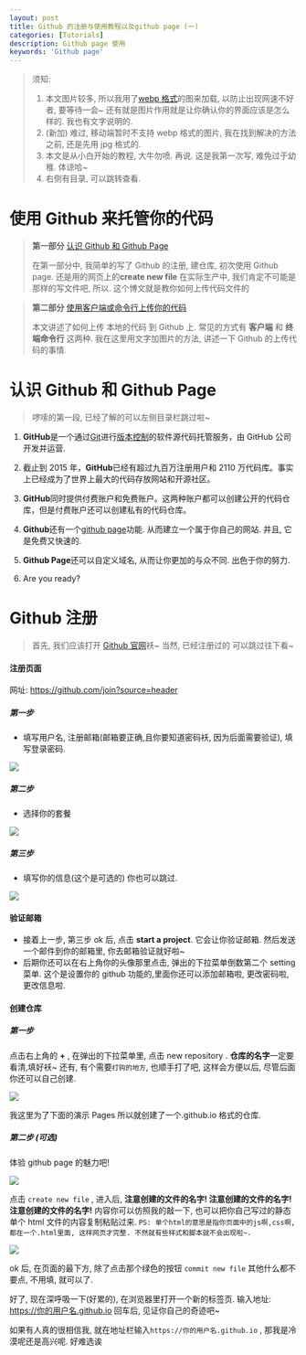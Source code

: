 ```yaml
---
layout: post
title: Github 的注册与使用教程以及github page (一)
categories: [Tutorials]
description: Github page 使用
keywords: 'Github page'
---
```


> 须知:
>
> 1. 本文图片较多, 所以我用了[webp 格式](https://isux.tencent.com/introduction-of-webp.html)的图来加载, 以防止出现网速不好者, 要等待一会~ 还有就是图片作用就是让你确认你的界面应该是怎么样的. 我也有文字说明的.
> 2. (新加) 难过, 移动端暂时不支持 webp 格式的图片, 我在找到解决的方法之前, 还是先用 jpg 格式的.
> 3. 本文是从小白开始的教程, 大牛勿喷. 再说. 这是我第一次写, 难免过于幼稚. 体谅哈~
> 4. 右侧有目录, 可以跳转查看.

# 使用 Github 来托管你的代码

<!--more-->

> **第一部分** [认识 Github 和 Github Page](/2016/12/08/github-page-1/)
>
> 在第一部分中, 我简单的写了 Github 的注册, 建仓库, 初次使用 Github page. 还是用的网页上的**create new file** 在实际生产中, 我们肯定不可能是那样的写文件吧, 所以. 这个博文就是教你如何上传代码文件的

> **第二部分** [使用客户端或命令行上传你的代码](/2016/12/18/github-page-2/)
>
> 本文讲述了如何上传 本地的代码 到 Github 上. 常见的方式有 **客户端** 和 **终端命令行** 这两种. 我在这里用文字加图片的方法, 讲述一下 Github 的上传代码的事情.

# 认识 Github 和 Github Page

> 啰嗦的第一段, 已经了解的可以左侧目录栏跳过啦~

1. **GitHub**是一个通过[Git](https://zh.wikipedia.org/wiki/Git)进行[版本控制](https://zh.wikipedia.org/wiki/%E7%89%88%E6%9C%AC%E6%8E%A7%E5%88%B6)的软件源代码托管服务，由 GitHub 公司开发并运营.

2. 截止到 2015 年，**GitHub**已经有超过九百万注册用户和 2110 万代码库。事实上已经成为了世界上最大的代码存放网站和开源社区。

3. **GitHub**同时提供付费账户和免费账户。这两种账户都可以创建公开的代码仓库，但是付费账户还可以创建私有的代码仓库。

4. **Github**还有一个[github page](https://pages.github.com/)功能. 从而建立一个属于你自己的网站. 并且, 它是免费又快速的.

5. **Github Page**还可以自定义域名, 从而让你更加的与众不同. 出色于你的努力.

6. Are you ready?

# Github 注册

> 首先, 我们应该打开 [Github 官网](https://github.com/)袄~ 当然, 已经注册过的 可以跳过往下看~

#### 注册页面

网址: https://github.com/join?source=header

##### 第一步

-   填写用户名, 注册邮箱(邮箱要正确,且你要知道密码袄, 因为后面需要验证), 填写登录密码.

![](/images/20220117164506.png)

##### 第二步

-   选择你的套餐

![](/images/20220117164552.png)

##### 第三步

-   填写你的信息(这个是可选的) 你也可以跳过.

![](/images/20220117164629.png)

#### 验证邮箱

-   接着上一步, 第三步 ok 后, 点击 **start a project**. 它会让你验证邮箱. 然后发送一个邮件到你的邮箱里, 你去邮箱验证就好啦~
-   后期你还可以在右上角你的头像那里点击, 弹出的下拉菜单倒数第二个 setting 菜单. 这个是设置你的 github 功能的,里面你还可以添加邮箱啦, 更改密码啦, 更改信息啦.

#### 创建仓库

##### 第一步

点击右上角的 **+** , 在弹出的下拉菜单里, 点击 new repository . **仓库的名字**一定要看清,填好袄~ 还有, 有个需要`打钩的地方`, 也顺手打了吧, 这样会方便以后, 尽管后面你还可以自己创建.

![](/images/20220117164727.png)

我这里为了下面的演示 Pages 所以就创建了一个.github.io 格式的仓库.

##### 第二步 (可选)

体验 github page 的魅力吧!

![](/images/20220117164745.png)

点击 `create new file` , 进入后, **注意创建的文件的名字! 注意创建的文件的名字! 注意创建的文件的名字!** 内容你可以仿照我的敲一下, 也可以把你自己写过的静态单个 html 文件的内容复制粘贴过来. `PS: 单个html的意思是指你页面中的js啊,css啊,都在一个.html里面, 这样网页才完整. 不然就有些样式和脚本就不会出现啦~.`

![](/images/20220117164803.png)

ok 后, 在页面的最下方, 除了点击那个绿色的按钮 `commit new file` 其他什么都不要点, 不用填, 就可以了.

好了, 现在深呼吸一下(好累的), 在浏览器里打开一个新的标签页. 输入地址: https://你的用户名.github.io 回车后, 见证你自己的奇迹吧~

如果有人真的很相信我, 就在地址栏输入`https://你的用户名.github.io` , 那我是冷漠呢还是高兴呢. 好难选诶
